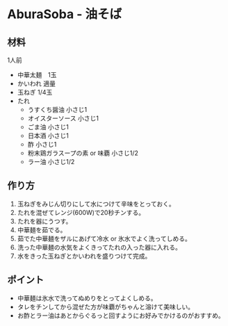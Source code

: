 # AburaSoba - 油そば

## 材料

1人前

- 中華太麺　1玉
- かいわれ 適量
- 玉ねぎ 1/4玉
- たれ
  - うすくち醤油      小さじ1
  - オイスターソース  小さじ1
  - ごま油            小さじ1
  - 日本酒            小さじ1
  - 酢                小さじ1
  - 粉末鶏ガラスープの素 or 味覇   小さじ1/2
  - ラー油 小さじ1/2

## 作り方

1. 玉ねぎをみじん切りにして水につけて辛味をとっておく。
2. たれを混ぜてレンジ(600W)で20秒チンする。
3. たれを器にうつす。
4. 中華麺を茹でる。
5. 茹でた中華麺をザルにあげて冷水 or 氷水でよく洗ってしめる。
6. 洗った中華麺の水気をよくきってたれの入った器に入れる。
7. 水をきった玉ねぎとかいわれを盛りつけて完成。

## ポイント

- 中華麺は氷水で洗ってぬめりをとってよくしめる。
- タレをチンしてから混ぜた方が味覇がちゃんと溶けて美味しい。
- お酢とラー油はあとからぐるっと回すようにお好みでかけるのがおすすめ。
